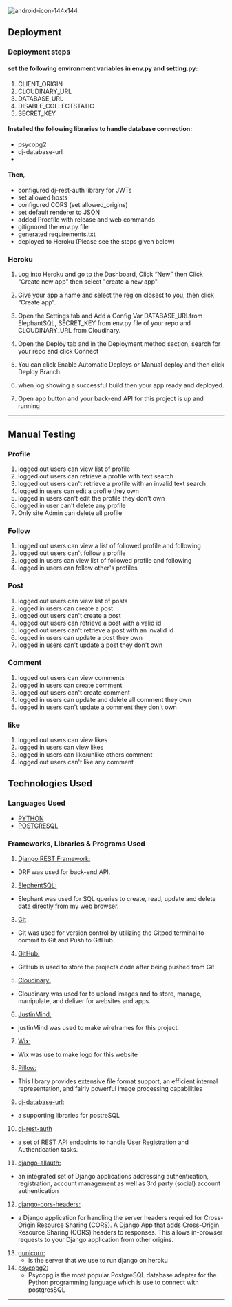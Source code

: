 ![android-icon-144x144](https://user-images.githubusercontent.com/91749477/210184096-221d145b-3d5d-4359-b665-9d2c480a6550.png)



## Deployment

### Deployment steps
#### set the following environment variables in env.py and setting.py:
1. CLIENT_ORIGIN
2. CLOUDINARY_URL
3. DATABASE_URL
4. DISABLE_COLLECTSTATIC
5. SECRET_KEY

#### Installed the following libraries to handle database connection:
- psycopg2
- dj-database-url
- 
#### Then,
- configured dj-rest-auth library for JWTs
- set allowed hosts
- configured CORS (set allowed_origins)
- set default renderer to JSON
- added Procfile with release and web commands
- gitignored the env.py file
- generated requirements.txt
- deployed to Heroku (Please see the steps given below)

### Heroku

1. Log into Heroku and go to the Dashboard, Click “New” then Click “Create new app” then select "create a new app"

2. Give your app a name and select the region closest to you, then click “Create app”.

3. Open the Settings tab and Add a Config Var DATABASE_URLfrom ElephantSQL, SECRET_KEY from env.py file of your repo and CLOUDINARY_URL from Cloudinary.

4. Open the Deploy tab and in the Deployment method section, search for your repo and click Connect

5. You can click  Enable Automatic Deploys or Manual deploy and then click Deploy Branch.

6. when log showing a successful build then your app ready and deployed.

7. Open app button and your back-end API for this project is up and running


------

## Manual Testing
### Profile

1. logged out users can view list of profile
2. logged out users can retrieve a profile with text search
3. logged out users can't retrieve a profile with an invalid text search
4. logged in users can edit a profile they own
5. logged in users can't edit the profile they don't own
6. logged in user can't delete any profile
7. Only site Admin can delete all profile

### Follow

1. logged out users can view a list of followed profile and following
2. logged out users can't follow a profile
3. logged in users can view list of followed profile and following
4. logged in users can follow other's profiles


### Post

1. logged out users can view list of posts
2. logged in users can create a post
3. logged out users can't create a post
4. logged out users can retrieve a post with a valid id
5. logged out users can't retrieve a post with an invalid id
6. logged in users can update a post they own
7. logged in users can't update a post they don't own

### Comment

1. logged out users can view comments
2. logged in users can create comment
3. logged out users can't create comment
4. logged in users can update and delete all comment they own
5. logged in users can't update a comment they don't own

### like

1. logged out users can view likes
2. logged in users can view likes
3. logged in users can like/unlike others comment
4. logged out users can't like any comment


## Technologies Used

### Languages Used

-   [PYTHON](https://en.wikipedia.org/wiki/Python_(programming_language))
-   [POSTGRESQL](https://en.wikipedia.org/wiki/PostgreSQL)

### Frameworks, Libraries & Programs Used

1. [Django REST Framework:](https://en.wikipedia.org/wiki/Django_(web_framework))
 - DRF was used for back-end API.
2. [ElephentSQL:](https://www.elephantsql.com/)
 -  Elephant was used for SQL queries to create, read, update and delete data directly from my web browser.    
3. [Git](https://git-scm.com/)
 - Git was used for version control by utilizing the Gitpod terminal to commit to Git and Push to GitHub.
4. [GitHub:](https://github.com/)
 - GitHub is used to store the projects code after being pushed from Git
5. [Cloudinary:](https://en.wikipedia.org/wiki/Cloudinary)
 - Cloudinary was used for to upload images and to store, manage, manipulate, and deliver for websites and apps.
6. [JustinMind:](https://en.wikipedia.org/wiki/Justinmind_(software))
 - justinMind was used to make wireframes for this project.
7. [Wix:](https://en.wikipedia.org/wiki/Wix.com)
  - Wix was use to make logo for this website
8. [Pillow:](https://pypi.org/project/Pillow/)
  - This library provides extensive file format support, an efficient internal representation, and fairly powerful image processing capabilities
9. [dj-database-url:](https://pypi.org/project/django-database-url/)
  - a supporting libraries for postreSQL
10. [dj-rest-auth](https://dj-rest-auth.readthedocs.io/en/latest/introduction.html)
  - a set of REST API endpoints to handle User Registration and Authentication tasks.
11. [django-allauth:](https://django-allauth.readthedocs.io/en/latest/)
  - an integrated set of Django applications addressing authentication, registration, account management as well as 3rd party (social) account authentication
12. [django-cors-headers:](https://pypi.org/project/django-cors-headers/)
  - a Django application for handling the server headers required for Cross-Origin Resource Sharing (CORS). A Django App that adds Cross-Origin Resource Sharing (CORS) headers to responses. This allows in-browser requests to your Django application from other origins.
13. [gunicorn:](https://docs.gunicorn.org/en/stable)
    - is the server that we use to run django on heroku
14. [psycopg2:](https://pypi.org/project/psycopg2/)
    - Psycopg is the most popular PostgreSQL database adapter for the Python programming language which is use to connect with postgresSQL




---
